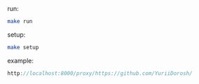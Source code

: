 run:
```bash
make run
```

setup:
```bash
make setup
```

example:
```js
http://localhost:8000/proxy/https://github.com/YuriiDorosh/
```